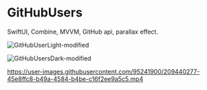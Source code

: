 # GitHubUsers
SwiftUI, Combine, MVVM, GitHub api, parallax effect.

![GitHubUserLight-modified](https://user-images.githubusercontent.com/95241900/206838502-cf674a83-80c5-4f90-85e4-bde7b4689786.png)

![GitHubUsersDark-modified](https://user-images.githubusercontent.com/95241900/206838522-c496ceae-0de1-4a12-b922-d7f43aff0c6c.png)

https://user-images.githubusercontent.com/95241900/209440277-45e8ffc8-b49a-4584-b4be-c16f2ee9a5c5.mp4
